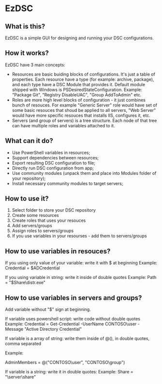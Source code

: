 # EzDSC
## What is this?
EzDSC is a simple GUI for designing and running your DSC configurations.

## How it works?
EzDSC have 3 main concepts:
* Resources are basic buiding blocks of configurations. It's just a table of properties.
Each resource have a type (for example: archive, package), and each type have a DSC Module that provides it.
Default module shipped with Windows is PSDesiredStateConfiguration.
Example: "Package Git", "Registry DisableUAC", "Group AddToAdmin" etc.
* Roles are more high level blocks of configuration - it just combines bunch of resouces.
For example "Generic Server" role would have set of some basic resouces that shoud be applied to all servers, "Web Server" would have more specific resouces that installs IIS, configures it, etc.
* Servers (and group of servers) is a tree structure. Each node of that tree can have multiple roles and variables attached to it.

## What can it do?
* Use PowerShell variables in resources;
* Support dependencies between resources;
* Export resulting DSC configuration to file;
* Directly run DSC configuration from app;
* Use community modules (unpack them and place into Modules folder of your repository);
* Install necessary community modules to target servers;

## How to use it?
1. Select folder to store your DSC repository
2. Create some resources
3. Create roles that uses your resouces
4. Add servers/groups
5. Assign roles to servers/groups
6. If you use variables in your resourses - add them to servers/groups

## How to use variables in resouces?
If you using only value of your variable: write it with $ at beginning
Example:
Credential = $ADCredential

If you using variable in string: write it inside of double quotes
Example:
Path = "$Share\distr.exe"

## How to use variables in servers and groups?
Add variable without "$" sign at beginning.

If variable uses powershell script: write code without double quotes
Example:
Credential = Get-Credential -UserName CONTOSO\user -Message "Active Directory Credential"


If variable is a array of string: write them inside of @(), in double quotes, comma separated

Example:

AdminMembers = @("CONTOSO\user", "CONTOSO\group")


If variable is a string: write it in double quotes:
Example:
Share = "\\server\share"

